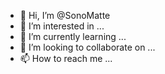 - 👋 Hi, I’m @SonoMatte
- 👀 I’m interested in ...
- 🌱 I’m currently learning ...
- 💞️ I’m looking to collaborate on ...
- 📫 How to reach me ...

<!---
SonoMatte/SonoMatte is a ✨ special ✨ repository because its `README.md` (this file) appears on your GitHub profile.
You can click the Preview link to take a look at your changes.
--->
